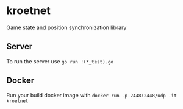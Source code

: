 # kroetnet
Game state and position synchronization library

## Server
To run the server use `go run !(*_test).go`

## Docker

Run your build docker image with `docker run -p 2448:2448/udp -it kroetnet`
